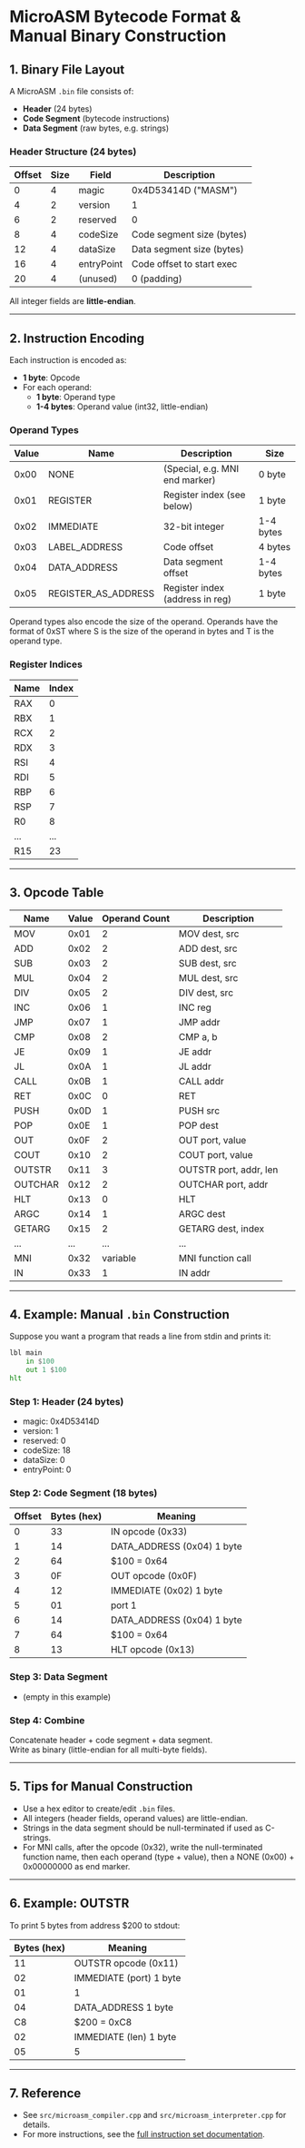 # MicroASM Bytecode Format & Manual Binary Construction

## 1. Binary File Layout

A MicroASM `.bin` file consists of:
- **Header** (24 bytes)
- **Code Segment** (bytecode instructions)
- **Data Segment** (raw bytes, e.g. strings)

### Header Structure (24 bytes)
| Offset | Size | Field        | Description                |
|--------|------|--------------|----------------------------|
| 0      | 4    | magic        | 0x4D53414D ("MASM")        |
| 4      | 2    | version      | 1                          |
| 6      | 2    | reserved     | 0                          |
| 8      | 4    | codeSize     | Code segment size (bytes)  |
| 12     | 4    | dataSize     | Data segment size (bytes)  |
| 16     | 4    | entryPoint   | Code offset to start exec  |
| 20     | 4    | (unused)     | 0 (padding)                |

All integer fields are **little-endian**.

---

## 2. Instruction Encoding

Each instruction is encoded as:
- **1 byte**: Opcode
- For each operand:
  - **1 byte**: Operand type
  - **1-4 bytes**: Operand value (int32, little-endian)

### Operand Types
| Value | Name                  | Description                        | Size           |
|-------|-----------------------|------------------------------------|----------------|
| 0x00  | NONE                  | (Special, e.g. MNI end marker)     |0 byte          |
| 0x01  | REGISTER              | Register index (see below)         |1 byte          |
| 0x02  | IMMEDIATE             | 32-bit integer                     |1-4 bytes       |
| 0x03  | LABEL_ADDRESS         | Code offset                        |4 bytes         |
| 0x04  | DATA_ADDRESS          | Data segment offset                |1-4 bytes       |
| 0x05  | REGISTER_AS_ADDRESS   | Register index (address in reg)    |1 byte          |

Operand types also encode the size of the operand. Operands have the format of 0xST where S is the size of the operand in bytes and T is the operand type.

### Register Indices
| Name | Index |
|------|-------|
| RAX  | 0     |
| RBX  | 1     |
| RCX  | 2     |
| RDX  | 3     |
| RSI  | 4     |
| RDI  | 5     |
| RBP  | 6     |
| RSP  | 7     |
| R0   | 8     |
| ...  | ...   |
| R15  | 23    |

---

## 3. Opcode Table

| Name      | Value | Operand Count | Description                        |
|-----------|-------|--------------|------------------------------------|
| MOV       | 0x01  | 2            | MOV dest, src                      |
| ADD       | 0x02  | 2            | ADD dest, src                      |
| SUB       | 0x03  | 2            | SUB dest, src                      |
| MUL       | 0x04  | 2            | MUL dest, src                      |
| DIV       | 0x05  | 2            | DIV dest, src                      |
| INC       | 0x06  | 1            | INC reg                            |
| JMP       | 0x07  | 1            | JMP addr                           |
| CMP       | 0x08  | 2            | CMP a, b                           |
| JE        | 0x09  | 1            | JE addr                            |
| JL        | 0x0A  | 1            | JL addr                            |
| CALL      | 0x0B  | 1            | CALL addr                          |
| RET       | 0x0C  | 0            | RET                                |
| PUSH      | 0x0D  | 1            | PUSH src                           |
| POP       | 0x0E  | 1            | POP dest                           |
| OUT       | 0x0F  | 2            | OUT port, value                    |
| COUT      | 0x10  | 2            | COUT port, value                   |
| OUTSTR    | 0x11  | 3            | OUTSTR port, addr, len             |
| OUTCHAR   | 0x12  | 2            | OUTCHAR port, addr                 |
| HLT       | 0x13  | 0            | HLT                                |
| ARGC      | 0x14  | 1            | ARGC dest                          |
| GETARG    | 0x15  | 2            | GETARG dest, index                 |
| ...       | ...   | ...          | ...                                |
| MNI       | 0x32  | variable     | MNI function call                  |
| IN        | 0x33  | 1            | IN addr                            |

---

## 4. Example: Manual `.bin` Construction

Suppose you want a program that reads a line from stdin and prints it:

```asm
lbl main
    in $100
    out 1 $100
hlt
```

### Step 1: Header (24 bytes)
- magic: 0x4D53414D
- version: 1
- reserved: 0
- codeSize: 18
- dataSize: 0
- entryPoint: 0

### Step 2: Code Segment (18 bytes)
| Offset | Bytes (hex)         | Meaning                          |
|--------|---------------------|----------------------------------|
| 0      | 33                  | IN opcode (0x33)                 |
| 1      | 14                  | DATA_ADDRESS (0x04) 1 byte       |
| 2      | 64                  | $100 = 0x64                      |
| 3      | 0F                  | OUT opcode (0x0F)                |
| 4      | 12                  | IMMEDIATE (0x02)    1 byte       |
| 5      | 01                  | port 1                           |
| 6      | 14                  | DATA_ADDRESS (0x04) 1 byte       |
| 7      | 64                  | $100 = 0x64                      |
| 8      | 13                  | HLT opcode (0x13)                |

### Step 3: Data Segment
- (empty in this example)

### Step 4: Combine
Concatenate header + code segment + data segment.  
Write as binary (little-endian for all multi-byte fields).

---

## 5. Tips for Manual Construction

- Use a hex editor to create/edit `.bin` files.
- All integers (header fields, operand values) are little-endian.
- Strings in the data segment should be null-terminated if used as C-strings.
- For MNI calls, after the opcode (0x32), write the null-terminated function name, then each operand (type + value), then a NONE (0x00) + 0x00000000 as end marker.

---

## 6. Example: OUTSTR

To print 5 bytes from address $200 to stdout:

| Bytes (hex)         | Meaning                |
|---------------------|------------------------|
| 11                  | OUTSTR opcode (0x11)   |
| 02                  | IMMEDIATE (port) 1 byte|
| 01                  | 1                      |
| 04                  | DATA_ADDRESS     1 byte|
| C8                  | $200 = 0xC8            |
| 02                  | IMMEDIATE (len)  1 byte|
| 05                  | 5                      |

---

## 7. Reference

- See `src/microasm_compiler.cpp` and `src/microasm_interpreter.cpp` for details.
- For more instructions, see the [full instruction set documentation](v2instructions.md).

